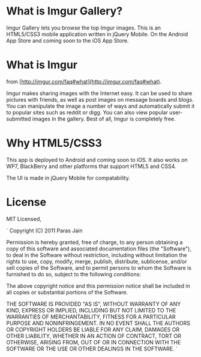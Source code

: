 What is Imgur Gallery?
======================
Imgur Gallery lets you browse the top Imgur images. This is an HTML5/CSS3 mobile application written in jQuery Mobile. On the Android App Store and coming soon to the iOS App Store.

What is Imgur
=============
from [http://imgur.com/faq#what](http://imgur.com/faq#what).

Imgur makes sharing images with the Internet easy. It can be used to share pictures with friends, as well as post images on message boards and blogs. You can manipulate the image a number of ways and automatically submit it to popular sites such as reddit or digg. You can also view popular user-submitted images in the gallery. Best of all, Imgur is completely free.

Why  HTML5/CSS3
===============
This app is deployed to Android and coming soon to iOS. It also works on WP7, BlackBerry and other platforms that support HTML5 and CSS4.

The UI is made in jQuery Mobile for compatability.

License
========
MIT Licensed,

`
Copyright (C) 2011 Paras Jain

Permission is hereby granted, free of charge, to any person obtaining a copy of
this software and associated documentation files (the "Software"), to deal in
the Software without restriction, including without limitation the rights to
use, copy, modify, merge, publish, distribute, sublicense, and/or sell copies
of the Software, and to permit persons to whom the Software is furnished to do
so, subject to the following conditions:

The above copyright notice and this permission notice shall be included in all
copies or substantial portions of the Software.

THE SOFTWARE IS PROVIDED "AS IS", WITHOUT WARRANTY OF ANY KIND, EXPRESS OR
IMPLIED, INCLUDING BUT NOT LIMITED TO THE WARRANTIES OF MERCHANTABILITY,
FITNESS FOR A PARTICULAR PURPOSE AND NONINFRINGEMENT. IN NO EVENT SHALL THE
AUTHORS OR COPYRIGHT HOLDERS BE LIABLE FOR ANY CLAIM, DAMAGES OR OTHER
LIABILITY, WHETHER IN AN ACTION OF CONTRACT, TORT OR OTHERWISE, ARISING FROM,
OUT OF OR IN CONNECTION WITH THE SOFTWARE OR THE USE OR OTHER DEALINGS IN THE
SOFTWARE.
`